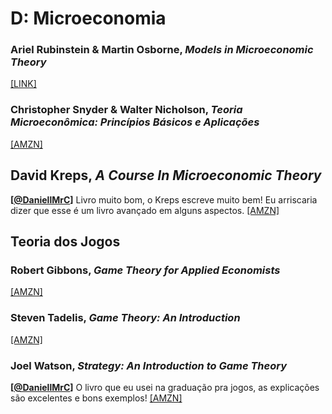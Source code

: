 # D:	Microeconomia

### Ariel Rubinstein & Martin Osborne, *Models in Microeconomic Theory*

[[LINK]](https://www.openbookpublishers.com/product/1171)

### Christopher Snyder & Walter Nicholson, *Teoria Microeconômica: Princípios Básicos e Aplicações*

[[AMZN]](https://www.amazon.com.br/Teoria-Microecon%C3%B4mica-Princ%C3%ADpios-B%C3%A1sicos-Aplica%C3%A7%C3%B5es/dp/8522127026/)

## David Kreps, *A Course In Microeconomic Theory*

**[[@DaniellMrC](https://twitter.com/DaniellMrC)]** Livro muito bom, o Kreps escreve muito bem! Eu arriscaria dizer que esse é um livro avançado em alguns aspectos. [[AMZN]](https://www.amazon.com.br/Course-Microeconomic-Theory-David-Kreps/dp/0691042640)

## Teoria dos Jogos

### Robert Gibbons, *Game Theory for Applied Economists*

[[AMZN]](https://www.amazon.com.br/Theory-Applied-Economists-Robert-Gibbons/dp/0691003955)

### Steven Tadelis, *Game Theory: An Introduction*

[[AMZN]](https://www.amazon.com.br/Game-Theory-Introduction-Steven-Tadelis-ebook/dp/B00AYL194G/)

### Joel Watson, *Strategy: An Introduction to Game Theory*

**[[@DaniellMrC](https://twitter.com/DaniellMrC)]** O livro que eu usei na graduação pra jogos, as explicações são excelentes e bons exemplos! [[AMZN]](https://www.amazon.com.br/Strategy-Introduction-Theory-Joel-Watson/dp/0393918386/)

